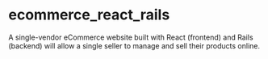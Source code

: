 # ecommerce_react_rails
A single-vendor eCommerce website built with React (frontend) and Rails (backend) will allow a single seller to manage and sell their products online.
